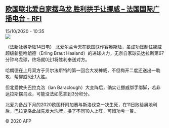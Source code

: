 <!--1602755635000-->
[欧国联北爱自家摆乌龙 胜利拱手让挪威 – 法国国际广播电台 - RFI](http://www.rfi.fr//cn/contenu/20201015-%E6%AC%A7%E5%9B%BD%E8%81%94%E5%8C%97%E7%88%B1%E8%87%AA%E5%AE%B6%E6%91%86%E4%B9%8C%E9%BE%99-%E8%83%9C%E5%88%A9%E6%8B%B1%E6%89%8B%E8%AE%A9%E6%8C%AA%E5%A8%81)
------

<div>15/10/2020 - 10:35</div><img src="https://s.rfi.fr/media/display/1eeb9842-0ec5-11eb-b1cf-005056a98db9/w:310/p:16x9/spo0006b.201015163501.jpg"><div class="t-content__body u-clearfix"><p>（法新社奥斯陆14日电）    北爱尔兰今天在欧国联作客奥斯陆，虽成功压制住挪威超级新星哈朗德（Erling Braut Haaland）的进球火力，无奈自家球员达拉斯第67分钟乌龙球，终场就0比1将胜利奉送对方。</p><p>    哈朗德在上月双方于贝尔法斯特的第一回合大发神威，不但梅开二度还送出一助攻，帮挪威5比1大胜。</p><p>    但北爱教头巴拉克洛（Ian Baraclough）大变阵后，确实让挪威绑手绑脚，若非达拉斯摆乌龙，可能没法如愿拿到3分积分。</p><p>    北爱为备战下月的2020欧国杯附加赛与斯洛伐克一决生死，在11日败给奥地利后，巴拉克洛此战先发大洗牌，换了不同10人上阵，可惜功亏一篑。</p><p class="t-copyright">© 2020 AFP</p>        </div>
